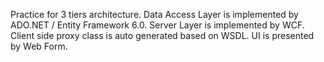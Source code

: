 Practice for 3 tiers architecture. 
Data Access Layer is implemented by ADO.NET / Entity Framework 6.0.
Server Layer is implemented by WCF. Client side proxy class is auto generated based on WSDL.
UI is presented by Web Form.
